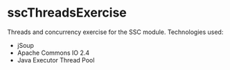 # sscThreadsExercise
Threads and concurrency exercise for the SSC module. Technologies used:
* jSoup
* Apache Commons IO 2.4
* Java Executor Thread Pool
